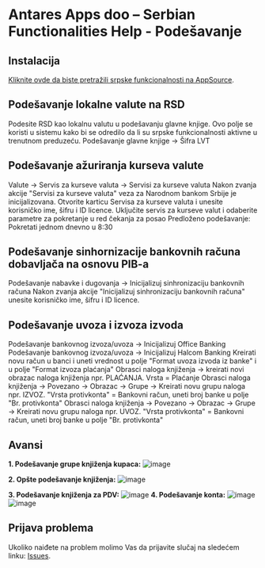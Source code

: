 # Antares Apps doo – Serbian Functionalities Help - Podešavanje

## Instalacija
[Kliknite ovde da biste pretražili srpske funkcionalnosti na AppSource](https://appsource.microsoft.com/en-us/product/dynamics-365-business-central/PUBID.antaresapps1634735406093%7CAID.serbianfunctionalities%7CPAPPID.92da857b-0491-42d8-9333-e69b77e879af).

## Podešavanje lokalne valute na RSD
Podesite RSD kao lokalnu valutu u podešavanju glavne knjige. Ovo polje se koristi u sistemu kako bi se odredilo da li su srpske funkcionalnosti aktivne u trenutnom preduzeću.
Podešavanje glavne knjige -> Šifra LVT

## Podešavanje ažuriranja kurseva valute
Valute -> Servis za kurseve valuta -> Servisi za kurseve valuta
Nakon zvanja akcije "Servisi za kurseve valuta" veza za Narodnom bankom Srbije je inicijalizovana.
Otvorite karticu Servisa za kurseve valuta i unesite korisničko ime, šifru i ID licence.
Uključite servis za kurseve valut i odaberite parametre za pokretanje u red čekanja za posao
Predloženo podešavanje: Pokretati jednom dnevno u 8:30

## Podešavanje sinhornizacije bankovnih računa dobavljača na osnovu PIB-a
Podešavanje nabavke i dugovanja -> Inicijalizuj sinhronizaciju bankovnih računa
Nakon zvanja akcije "Inicijalizuj sinhronizaciju bankovnih računa" unesite korisničko ime, šifru i ID licence.

## Podešavanje uvoza i izvoza izvoda
Podešavanje bankovnog izvoza/uvoza -> Inicijalizuj Office Banking
Podešavanje bankovnog izvoza/uvoza -> Inicijalizuj Halcom Banking
Kreirati novu račun u banci i uneti vrednost u polje "Format uvoza izvoda iz banke" i u polje "Format izvoza plaćanja"
Obrasci naloga knjiženja -> kreirati novi obrazac naloga knjiženja npr. PLAĆANJA. Vrsta = Plaćanje
Obrasci naloga knjiženja -> Povezano -> Obrazac -> Grupe -> Kreirati novu grupu naloga npr. IZVOZ. "Vrsta protivkonta" = Bankovni račun, uneti broj banke u polje "Br. protivkonta"
Obrasci naloga knjiženja -> Povezano -> Obrazac -> Grupe -> Kreirati novu grupu naloga npr. UVOZ. "Vrsta protivkonta" = Bankovni račun, uneti broj banke u polje "Br. protivkonta"

## Avansi
**1. Podešavanje grupe knjiženja kupaca:**
![image](https://user-images.githubusercontent.com/42636293/202931396-a8ad1a62-8349-4618-a442-70752e979b77.png)

**2. Opšte podešavanje knjiženja:**
![image](https://user-images.githubusercontent.com/42636293/202930974-e63c6b6f-877d-4587-8407-e1cc6f02477d.png)

**3. Podešavanje knjiženja za PDV:**
![image](https://user-images.githubusercontent.com/42636293/202931140-7850580c-d41b-4be3-afb0-af21d34afc68.png)
**4. Podešavanje konta:**
![image](https://user-images.githubusercontent.com/42636293/202931194-c1c71e92-3d57-40c3-9c3f-4ed195bfd4d5.png)
![image](https://user-images.githubusercontent.com/42636293/202931215-15cc0cee-b043-4a92-a881-1a35cc942424.png)


## Prijava problema
Ukoliko naiđete na problem molimo Vas da prijavite slučaj na sledećem linku:
[Issues](https://github.com/AntaresAppsDoo/Wiki/issues).

